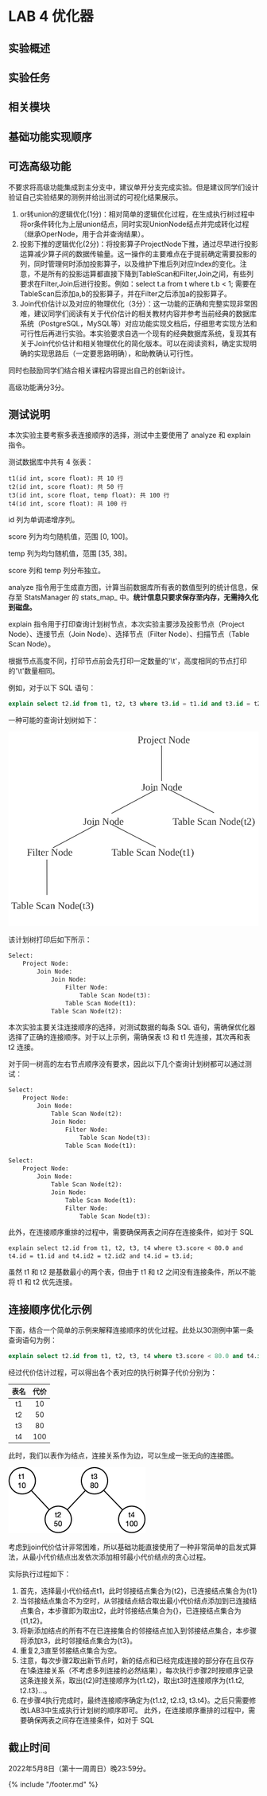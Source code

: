 # LAB 4 优化器

## 实验概述

## 实验任务

## 相关模块

## 基础功能实现顺序

## 可选高级功能

不要求将高级功能集成到主分支中，建议单开分支完成实验。但是建议同学们设计验证自己实验结果的测例并给出测试的可视化结果展示。

1. or转union的逻辑优化(1分)：相对简单的逻辑优化过程，在生成执行树过程中将or条件转化为上层union结点，同时实现UnionNode结点并完成转化过程（继承OperNode，用于合并查询结果）。
2. 投影下推的逻辑优化(2分)：将投影算子ProjectNode下推，通过尽早进行投影运算减少算子间的数据传输量。这一操作的主要难点在于提前确定需要投影的列，同时管理何时添加投影算子，以及维护下推后列对应Index的变化。注意，不是所有的投影运算都直接下降到TableScan和Filter,Join之间，有些列要求在Filter,Join后进行投影。例如：select t.a from t where t.b < 1; 需要在TableScan后添加a,b的投影算子，并在Filter之后添加a的投影算子。
3. Join代价估计以及对应的物理优化（3分）：这一功能的正确和完整实现非常困难，建议同学们阅读有关于代价估计的相关教材内容并参考当前经典的数据库系统（PostgreSQL，MySQL等）对应功能实现文档后，仔细思考实现方法和可行性后再进行实验。本实验要求自选一个现有的经典数据库系统，复现其有关于Join代价估计和相关物理优化的简化版本。可以在阅读资料，确定实现明确的实现思路后（一定要思路明确），和助教确认可行性。

同时也鼓励同学们结合相关课程内容提出自己的创新设计。

高级功能满分3分。

## 测试说明

本次实验主要考察多表连接顺序的选择，测试中主要使用了 analyze 和 explain 指令。

测试数据库中共有 4 张表：

```
t1(id int, score float): 共 10 行
t2(id int, score float): 共 50 行
t3(id int, score float, temp float): 共 100 行
t4(id int, score float): 共 100 行
```

id 列为单调递增序列。

score 列为均匀随机值，范围 [0, 100]。

temp 列为均匀随机值，范围 [35, 38]。

score 列和 temp 列分布独立。

analyze 指令用于生成直方图，计算当前数据库所有表的数值型列的统计信息，保存至 StatsManager 的 stats\_map\_ 中。**统计信息只要求保存至内存，无需持久化到磁盘。**

explain 指令用于打印查询计划树节点，本次实验主要涉及投影节点（Project Node）、连接节点（Join Node）、选择节点（Filter Node）、扫描节点（Table Scan Node）。

根据节点高度不同，打印节点前会先打印一定数量的'\t'，高度相同的节点打印的'\t'数量相同。

例如，对于以下 SQL 语句：

```sql
explain select t2.id from t1, t2, t3 where t3.id = t1.id and t3.id = t2.id and t3.score < 30.0 and t3.temp < 36.0;
```

一种可能的查询计划树如下：

![plan_tree](./pics/plan_tree.svg)

该计划树打印后如下所示：

```
Select:
	Project Node:
		Join Node:
			Join Node:
				Filter Node:
					Table Scan Node(t3):
				Table Scan Node(t1):
			Table Scan Node(t2):
```

本次实验主要关注连接顺序的选择，对测试数据的每条 SQL 语句，需确保优化器选择了正确的连接顺序。对于以上示例，需确保表 t3 和 t1 先连接，其次再和表 t2 连接。

对于同一树高的左右节点顺序没有要求，因此以下几个查询计划树都可以通过测试：

```
Select:
	Project Node:
		Join Node:
			Table Scan Node(t2):
			Join Node:
				Filter Node:
					Table Scan Node(t3):
				Table Scan Node(t1):
```

```
Select:
	Project Node:
		Join Node:
			Table Scan Node(t2):
			Join Node:
				Table Scan Node(t1):
				Filter Node:
					Table Scan Node(t3):
```

此外，在连接顺序重排的过程中，需要确保两表之间存在连接条件，如对于 SQL

```
explain select t2.id from t1, t2, t3, t4 where t3.score < 80.0 and t4.id = t1.id and t4.id2 = t2.id2 and t4.id = t3.id;
```

虽然 t1 和 t2 是基数最小的两个表，但由于 t1 和 t2 之间没有连接条件，所以不能将 t1 和 t2 优先连接。

## 连接顺序优化示例

下面，结合一个简单的示例来解释连接顺序的优化过程。此处以30测例中第一条查询语句为例：

```sql
explain select t2.id from t1, t2, t3, t4 where t3.score < 80.0 and t4.id = t3.id and t3.id = t2.id and t2.id = t1.id;
```

经过代价估计过程，可以得出各个表对应的执行树算子代价分别为：

|表名|代价|
|:---:|:---:|
|t1|10|
|t2|50|
|t3|80|
|t4|100|

此时，我们以表作为结点，连接关系作为边，可以生成一张无向的连接图。

![Join Graph](./pics/join_graph.png)

考虑到join代价估计非常困难，所以基础功能直接使用了一种非常简单的启发式算法，从最小代价结点出发依次添加相邻最小代价结点的贪心过程。

实际执行过程如下：
1. 首先，选择最小代价结点t1，此时邻接结点集合为{t2}，已连接结点集合为{t1}
2. 当邻接结点集合不为空时，从邻接结点结合取出最小代价结点添加到已连接结点集合，本步骤即为取出t2，此时邻接结点集合为{}，已连接结点集合为{t1,t2}。
3. 将新添加结点的所有不在已连接集合的邻接结点加入到邻接结点集合，本步骤将添加t3，此时邻接结点集合为{t3}。
4. 重复2,3直至邻接结点集合为空。
5. 注意，每次步骤2取出新节点时，新的结点和已经完成连接的部分存在且仅存在1条连接关系（不考虑多列连接的必然结果），每次执行步骤2时按顺序记录这条连接关系，取出{t2}时连接顺序为{t1.t2}，取出t3时连接顺序为{t1.t2, t2.t3}...。
6. 在步骤4执行完成时，最终连接顺序确定为{t1.t2, t2.t3, t3.t4}。之后只需要修改LAB3中生成执行计划树的顺序即可。
此外，在连接顺序重排的过程中，需要确保两表之间存在连接条件，如对于 SQL

## 截止时间

2022年5月8日（第十一周周日）晚23:59分。

{% include "/footer.md" %}
